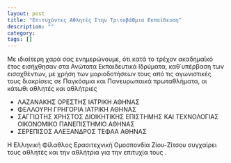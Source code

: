 ```yaml
---
layout: post
title: "Επιτυχόντες Αθλητές Στην Τριτοβάθμια Εκπαίδευση"
description: ""
category: 
tags: []
---
```


Με ιδιαίτερη χαρά σας ενημερώνουμε, ότι κατά το τρέχον ακαδημαϊκό έτος εισήχθησαν στα Ανώτατα Εκπαιδευτικά Ιδρύματα, καθ΄υπέρβαση των εισαχθέντων, με χρήση των μοριοδοτήσεων τους από τις αγωνιστικές τους διακρίσεις σε Παγκόσμια και Πανευρωπαικά πρωταθλήματα, οι κάτωθι αθλητές και αθλήτριες

* ΛΑΖΑΝΑΚΗΣ ΟΡΕΣΤΗΣ     ΙΑΤΡΙΚΗ ΑΘΗΝΑΣ
* ΦΕΛΛΟΥΡΗ ΓΡΗΓΟΡΙΑ     ΙΑΤΡΙΚΗ ΑΘΗΝΑΣ
* ΣΑΓΓΙΩΤΗΣ ΧΡΗΣΤΟΣ     ΔΙΟΙΚΗΤΙΚΗΣ ΕΠΙΣΤΗΜΗΣ ΚΑΙ ΤΕΧΝΟΛΟΓΙΑΣ ΟΙΚΟΝΟΜΙΚΟ ΠΑΝΕΠΙΣΤΗΜΙΟ ΑΘΗΝΑΣ  
* ΣΕΡΕΠΙΣΟΣ ΑΛΕΞΑΝΔΡΟΣ  ΤΕΦΑΑ  ΑΘΗΝΑΣ

Η Ελληνική Φίλαθλος Ερασιτεχνική Ομοσπονδία Ζίου-Ζίτσου συγχαίρει τους αθλητές και την αθλήτρια για την επιτυχία τους .

